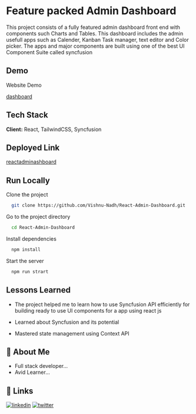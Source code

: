 # Feature packed Admin Dashboard

This project consists of a fully featured admin dashboard front end with components such Charts and Tables.
This dashboard includes the admin usefull apps such as Calender, Kanban Task manager, text editor and Color picker. The apps and major components are built using one of the best UI Component Suite called syncfusion

## Demo

Website Demo

[dashboard](./demo.gif)

## Tech Stack

**Client:** React, TailwindCSS, Syncfusion

## Deployed Link

[reactadminashboard](https://reactadminashboard.netlify.app/)

## Run Locally

Clone the project

```bash
  git clone https://github.com/Vishnu-Nadh/React-Admin-Dashboard.git
```

Go to the project directory

```bash
  cd React-Admin-Dashboard
```

Install dependencies

```bash
  npm install
```

Start the server

```bash
  npm run strart
```

## Lessons Learned

- The project helped me to learn how to use Syncfusion API efficiently for building ready to use UI components for a app using react js

- Learned about Syncfusion and its potential

- Mastered state management using Context API

## 🚀 About Me

- Full stack developer...
- Avid Learner...

## 🔗 Links

[![linkedin](https://img.shields.io/badge/linkedin-0A66C2?style=for-the-badge&logo=linkedin&logoColor=white)](https://www.linkedin.com/in/vishnunadh/)
[![twitter](https://img.shields.io/badge/twitter-1DA1F2?style=for-the-badge&logo=twitter&logoColor=white)](https://twitter.com/_VishnuNadh_)
